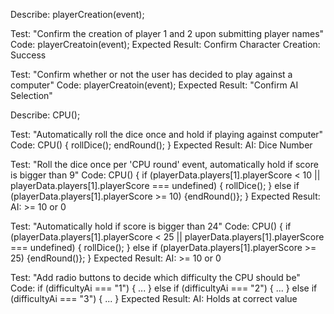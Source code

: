 Describe: playerCreation(event);

Test: "Confirm the creation of player 1 and 2 upon submitting player names"
Code: playerCreatoin(event);
Expected Result: Confirm Character Creation: Success

Test: "Confirm whether or not the user has decided to play against a computer"
Code: playerCreatoin(event);
Expected Result: "Confirm AI Selection"


Describe: CPU();

Test: "Automatically roll the dice once and hold if playing against computer"
Code:
  CPU() { 
    rollDice();
    endRound();
  }
Expected Result: AI: Dice Number

Test: "Roll the dice once per 'CPU round' event, automatically hold if score is bigger than 9"
Code:
  CPU() {
  if (playerData.players[1].playerScore < 10 || playerData.players[1].playerScore === undefined) {
    rollDice();
  } else if (playerData.players[1].playerScore >= 10) {endRound()};
}
Expected Result: AI: >= 10 or 0

Test: "Automatically hold if score is bigger than 24"
Code:
  CPU() {
  if (playerData.players[1].playerScore < 25 || playerData.players[1].playerScore === undefined) {
    rollDice();
  } else if (playerData.players[1].playerScore >= 25) {endRound()};
}
Expected Result: AI: >= 10 or 0

Test: "Add radio buttons to decide which difficulty the CPU should be"
Code:
  if (difficultyAi === "1") {
    ...
  } else if (difficultyAi === "2") {
    ...
  } else if (difficultyAi === "3") {
    ...
  }
Expected Result: AI: Holds at correct value